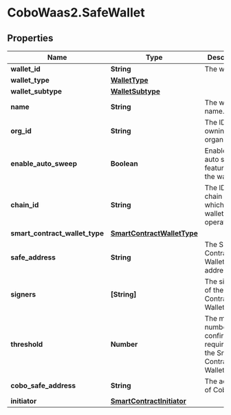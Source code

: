 # CoboWaas2.SafeWallet

## Properties

Name | Type | Description | Notes
------------ | ------------- | ------------- | -------------
**wallet_id** | **String** | The wallet ID. | 
**wallet_type** | [**WalletType**](WalletType.md) |  | 
**wallet_subtype** | [**WalletSubtype**](WalletSubtype.md) |  | 
**name** | **String** | The wallet name. | 
**org_id** | **String** | The ID of the owning organization. | 
**enable_auto_sweep** | **Boolean** | Enable the auto sweep feature for the wallet | [optional] 
**chain_id** | **String** | The ID of the chain on which the wallet operates. | [optional] 
**smart_contract_wallet_type** | [**SmartContractWalletType**](SmartContractWalletType.md) |  | 
**safe_address** | **String** | The Smart Contract Wallet address. | [optional] 
**signers** | **[String]** | The signers of the Smart Contract Wallet. | [optional] 
**threshold** | **Number** | The minimum number of confirmations required for the Smart Contract Wallet.  | [optional] 
**cobo_safe_address** | **String** | The address of Cobo Safe. | [optional] 
**initiator** | [**SmartContractInitiator**](SmartContractInitiator.md) |  | [optional] 



